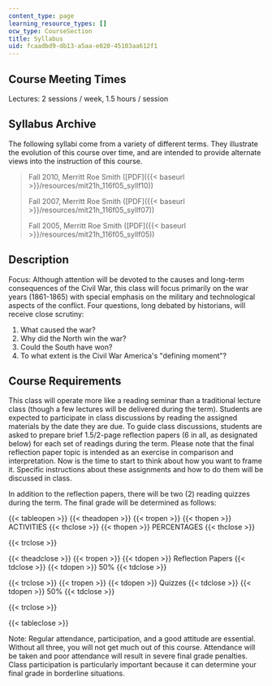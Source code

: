 ```yaml
---
content_type: page
learning_resource_types: []
ocw_type: CourseSection
title: Syllabus
uid: fcaadbd9-db13-a5aa-e020-45103aa612f1
---
```


Course Meeting Times
--------------------

Lectures: 2 sessions / week, 1.5 hours / session

Syllabus Archive
----------------

The following syllabi come from a variety of different terms. They illustrate the evolution of this course over time, and are intended to provide alternate views into the instruction of this course.

> Fall 2010, Merritt Roe Smith ([PDF]({{< baseurl >}}/resources/mit21h_116f05_syllf10))
> 
> Fall 2007, Merritt Roe Smith ([PDF]({{< baseurl >}}/resources/mit21h_116f05_syllf07))
> 
> Fall 2005, Merritt Roe Smith ([PDF]({{< baseurl >}}/resources/mit21h_116f05_syllf05))

Description
-----------

Focus: Although attention will be devoted to the causes and long-term consequences of the Civil War, this class will focus primarily on the war years (1861-1865) with special emphasis on the military and technological aspects of the conflict. Four questions, long debated by historians, will receive close scrutiny:

1.  What caused the war?
2.  Why did the North win the war?
3.  Could the South have won?
4.  To what extent is the Civil War America's "defining moment"?

Course Requirements
-------------------

This class will operate more like a reading seminar than a traditional lecture class (though a few lectures will be delivered during the term). Students are expected to participate in class discussions by reading the assigned materials by the date they are due. To guide class discussions, students are asked to prepare brief 1.5/2-page reflection papers (6 in all, as designated below) for each set of readings during the term. Please note that the final reflection paper topic is intended as an exercise in comparison and interpretation. Now is the time to start to think about how you want to frame it. Specific instructions about these assignments and how to do them will be discussed in class.

In addition to the reflection papers, there will be two (2) reading quizzes during the term. The final grade will be determined as follows:

{{< tableopen >}}
{{< theadopen >}}
{{< tropen >}}
{{< thopen >}}
ACTIVITIES
{{< thclose >}}
{{< thopen >}}
PERCENTAGES
{{< thclose >}}

{{< trclose >}}

{{< theadclose >}}
{{< tropen >}}
{{< tdopen >}}
Reflection Papers
{{< tdclose >}}
{{< tdopen >}}
50%
{{< tdclose >}}

{{< trclose >}}
{{< tropen >}}
{{< tdopen >}}
Quizzes
{{< tdclose >}}
{{< tdopen >}}
50%
{{< tdclose >}}

{{< trclose >}}

{{< tableclose >}}

Note: Regular attendance, participation, and a good attitude are essential. Without all three, you will not get much out of this course. Attendance will be taken and poor attendance will result in severe final grade penalties. Class participation is particularly important because it can determine your final grade in borderline situations.